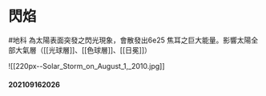 # 閃焰
#地科
為太陽表面突發之閃光現象，會散發出6e25 焦耳之巨大能量。影響太陽全部大氣層（[[光球層]]、[[色球層]]、[[日冕]]）

![[220px--Solar_Storm_on_August_1,_2010.jpg]]


#### 202109162026